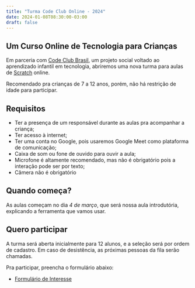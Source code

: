 ```yaml
---
title: "Turma Code Club Online - 2024"
date: 2024-01-08T08:30:00-03:00
draft: false
---
```


## Um Curso Online de Tecnologia para Crianças

Em parceria com [Code Club Brasil](https://www.codeclubbrasil.org.br/), um projeto social voltado ao aprendizado infantil em tecnologia, abriremos uma nova turma para aulas de [Scratch](https://scratch.mit.edu/) online.

Recomendado pra crianças de 7 a 12 anos, porém, não há restrição de idade para participar.

## Requisitos

- Ter a presença de um responsável durante as aulas pra acompanhar a criança;
- Ter acesso à internet;
- Ter uma conta no Google, pois usaremos Google Meet como plataforma de comunicação;
- Caixa de som ou fone de ouvido para ouvir a aula;
- Microfone é altamente recomendado, mas não é obrigatório pois a interação pode ser por texto;
- Câmera não é obrigatório

## Quando começa?

As aulas começam no dia *4 de março*, que será nossa aula introdutória, explicando a ferramenta que vamos usar.

## Quero participar

A turma será aberta inicialmente para 12 alunos, e a seleção será por ordem de cadastro. Em caso de desistência, as próximas pessoas da fila serão chamadas.

Pra participar, preencha o formulário abaixo:

- [Formulário de Interesse](https://forms.gle/mcALikKPFViMR8297)
